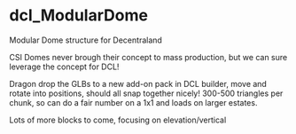 # dcl_ModularDome
Modular Dome structure for Decentraland

CSI Domes never brough their concept to mass production, but we can sure leverage the concept for DCL!

Dragon drop the GLBs to a new add-on pack in DCL builder, move and rotate into positions, should all snap together nicely! 300-500 triangles per chunk, so can do a fair number on a 1x1 and loads on larger estates.

Lots of more blocks to come, focusing on elevation/vertical
